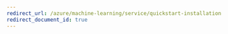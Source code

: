 ```yaml
---
redirect_url: /azure/machine-learning/service/quickstart-installation
redirect_document_id: true
---
```

